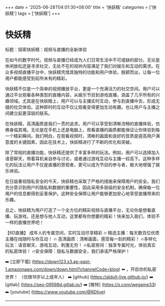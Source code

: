 +++
date = '2025-06-28T04:01:30+08:00'
title = '快妖精'
categories = ['快妖精']
tags = ['快妖精']
+++

# 快妖精

标题：探索快妖精：视频与直播的全新体验

在如今的数字时代，视频与直播已经成为人们日常生活中不可或缺的部分。无论是休闲放松还是寻求社交，无处不在的视听内容满足了我们对娱乐和互动的需求。在众多视频直播平台中，快妖精凭借其独特的功能和用户体验，脱颖而出，让每一位用户都能感受到前所未有的精彩。

快妖精不仅是一个简单的视频播放平台，更是一个充满活力的社交空间。用户可以通过平台观看各种类型的直播内容，从娱乐节目到游戏直播，涵盖了几乎所有的兴趣领域。尤其是在快妖精上，用户可以与主播实时互动，参与到直播中去，形成无缝的社交体验。这种即时的互动不仅让观看变得更加生动有趣，也让用户与主播之间建立起更深层的联系。

在快妖精，高清画质是我们一贯的追求。用户可以享受到清晰流畅的直播体验，仿佛身临其境。无论是在手机上还是电脑上，观看直播的画质都能保证让你体验到每一个精彩瞬间。我们明白，在观看视频时，清晰的画面和良好的音质是提高用户满意度的关键因素，因此在技术上，快妖精进行了不断的优化和突破。

除了常规的直播功能，快妖精还提供了丰富多样的玩法。例如，用户可以选择加入语音聊天，带着耳机亲自参与讨论，或者通过游戏互动与主播一较高下。这种多样化的玩法让用户不仅是直播的旁观者，更可以成为节目的参与者，极大地增强了娱乐体验。

在日益重视隐私安全的今天，快妖精也采取了严格的措施来保障用户的安全。我们充分意识到用户的隐私和数据的重要性，因此采用多层级的安全机制，确保每一位用户的信息都得到妥善保护。这种安全保障让用户能够更加安心地享受直播带来的乐趣。

总之，快妖精为用户打造了一个全方位的精彩视频与直播平台，无论你是想看直播、玩游戏，还是想与他人互动，这里都有你想要的精彩！快来加入我们，体验不一样的直播世界吧！

【6D直播】
成年人的专属空间，实时互动尽享精彩
🔥 精选主播：每天数百位优质主播在线随时与你互动！
🔥 高清画质：清晰画面，感受每一刻的精彩！
🔥多样化玩法：语音聊天、游戏互动，刺激无穷！
🔥私密房间：独享专属时光，体验真实的私密体验！
🔥安全保障：隐私与数据安全，我们承诺严格保护！

➡️ [立即下载] (https://down123.s3.ap-east-1.amazonaws.com/down/down.html?channelCode=blog) ⬅️ ，开启你的私密世界！
（仅限18岁以上成年人）
➡️ [github] (https://aldult-live.github.io/)
➡️ [gitlab] (https://seo-09598d.gitlab.io/)
➡️ [推特] (https://x.com/wegame33)
➡️ [youtube] (https://www.youtube.com/@6Dlive)

---
